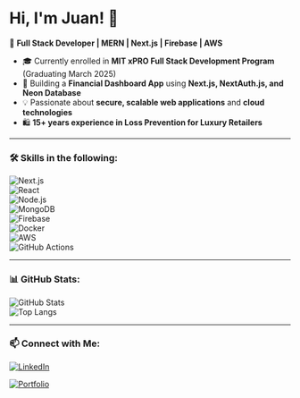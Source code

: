 # Hi, I'm Juan! 👋  

🚀 **Full Stack Developer | MERN | Next.js | Firebase | AWS**  

- 🎓 Currently enrolled in **MIT xPRO Full Stack Development Program** (Graduating March 2025)  
- 🔨 Building a **Financial Dashboard App** using **Next.js, NextAuth.js, and Neon Database**  
- 💡 Passionate about **secure, scalable web applications** and **cloud technologies**  
- 🛍️ **15+ years experience in Loss Prevention for Luxury Retailers**  

---

### 🛠️ Skills in the following:  
![Next.js](https://img.shields.io/badge/-Next.js-000?style=flat&logo=nextdotjs)  
![React](https://img.shields.io/badge/-React-61DAFB?style=flat&logo=react&logoColor=white)  
![Node.js](https://img.shields.io/badge/-Node.js-339933?style=flat&logo=node.js&logoColor=white)  
![MongoDB](https://img.shields.io/badge/-MongoDB-47A248?style=flat&logo=mongodb&logoColor=white)  
![Firebase](https://img.shields.io/badge/-Firebase-FFCA28?style=flat&logo=firebase&logoColor=white)  
![Docker](https://img.shields.io/badge/-Docker-2496ED?style=flat&logo=docker&logoColor=white)  
![AWS](https://img.shields.io/badge/-AWS-FF9900?style=flat&logo=amazonaws&logoColor=white)  
![GitHub Actions](https://img.shields.io/badge/-GitHub_Actions-2088FF?style=flat&logo=github-actions&logoColor=white)  

---

### 📊 GitHub Stats:  
![GitHub Stats](https://github-readme-stats.vercel.app/api?username=Juan8834&show_icons=true&theme=dark)  
![Top Langs](https://github-readme-stats.vercel.app/api/top-langs/?username=Juan8834&layout=compact&theme=dark)  

---

### 📫 Connect with Me:  
[![LinkedIn](https://img.shields.io/badge/-LinkedIn-0077B5?style=flat&logo=linkedin)](https://www.linkedin.com/in/juan-peralta-55456123a/)
  
[![Portfolio](https://img.shields.io/badge/-Portfolio-000?style=flat&logo=vercel)](https://juan8834.github.io/)  
 


